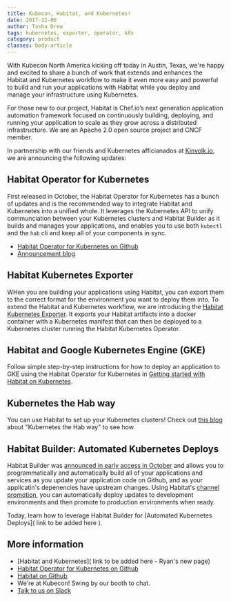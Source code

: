 ```yaml
---
title: Kubecon, Habitat, and Kubernetes! 
date: 2017-12-06
author: Tasha Drew
tags: kubernetes, exporter, operator, k8s
category: product
classes: body-article
---
```

With Kubecon North America kicking off today in Austin, Texas, we're happy and excited to share a bunch of work that extends and enhances the Habitat and Kubernetes workflow to make it even more easy and powerful to build and run your applications with Habitat while you deploy and manage your infrastructure using Kubernetes. 

For those new to our project, Habitat is Chef.io’s next generation application automation framework focused on continuously building, deploying, and running your application to scale as they grow across a distributed infrastructure. We are an Apache 2.0 open source project and CNCF member.

In partnership with our friends and Kubernetes afficianados at [Kinvolk.io](https://kinvolk.io/), we are announcing the following updates: 

## Habitat Operator for Kubernetes

First released in October, the Habitat Operator for Kubernetes has a bunch of updates and is the recommended way to integrate Habitat and Kubernetes into a unified whole. It leverages the Kubernetes API to unify communciation between your Kubernetes clusters and Habitat Builder as it builds and manages your applications, and enables you to use both `kubectl` and the `hab` cli and keep all of your components in sync.

- [Habitat Operator for Kubernetes on Github](https://github.com/kinvolk/habitat-operator) 
- [Announcement blog](https://github.com/kinvolk/habitat-operator) 

## Habitat Kubernetes Exporter

WHen you are building your applications using Habitat, you can export them to the correct format for the environment you want to deploy them into. To extend the Habitat and Kubernetes workflow, we are introducing the [Habitat Kubernetes Exporter](https://kinvolk.io/blog/2017/12/introducing-the-habitat-kubernetes-exporter/). It exports your Habitat artifacts into a docker container with a Kubernetes manifest that can then be deployed to a Kubernetes cluster running the Habitat Kubernetes Operator.

## Habitat and Google Kubernetes Engine (GKE) 

Follow simple step-by-step instructions for how to deploy an application to GKE using the Habitat Operator for Kubernetes in [Getting started with Habitat on Kubernetes](https://kinvolk.io/blog/2017/12/get-started-with-habitat-on-kubernetes/). 

## Kubernetes the Hab way 

You can use Habitat to set up your Kubernetes clusters! Check out [this blog](https://kinvolk.io/blog/2017/12/kubernetes-the-hab-way/) about "Kubernetes the Hab way" to see how. 

## Habitat Builder: Automated Kubernetes Deploys

Habitat Builder was [announced in early access in October](https://www.habitat.sh/blog/2017/10/Habitat-Builder-for-the-People/) and allows you to programmatically and automatically build all of your applications and services as you update your application code on Github, and as your applicatin's depenencies have upstream changes. Using Habitat's [channel promotion](https://www.habitat.sh/docs/using-habitat/#continuous-deployment), you can automatically deploy updates to development environments and then promote to production environments when ready. 

Today, learn how to leverage Habitat Builder for [Automated Kubernetes Deploys]( link to be added here ). 

## More information

- [Habitat and Kubernetes]( link to be added here - Ryan's new page) 
- [Habitat Operator for Kubernetes on Github](https://github.com/kinvolk/habitat-operator) 
- [Habitat on Github](https://github.com/habitat-sh/) 
- We're at Kubecon! Swing by our booth to chat. 
- [Talk to us on Slack](http://slack.habitat.sh) 

